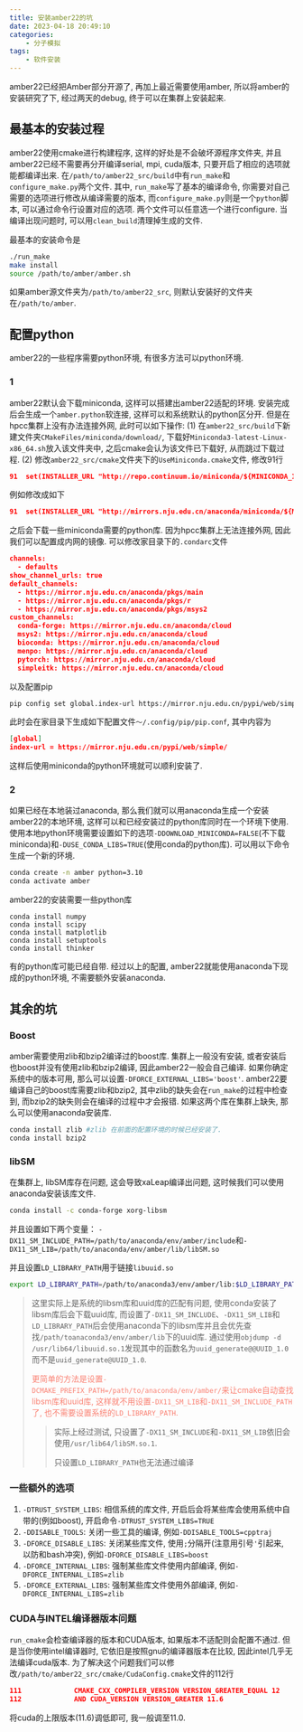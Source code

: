 ```yaml
---
title: 安装amber22的坑
date: 2023-04-18 20:49:10
categories:
    - 分子模拟
tags:
    - 软件安装
---
```

amber22已经把Amber部分开源了, 再加上最近需要使用amber, 所以将amber的安装研究了下, 经过两天的debug, 终于可以在集群上安装起来.

## 最基本的安装过程

amber22使用cmake进行构建程序, 这样的好处是不会破坏源程序文件夹, 并且amber22已经不需要再分开编译serial, mpi, cuda版本, 只要开启了相应的选项就能都编译出来. 在`/path/to/amber22_src/build`中有`run_make`和`configure_make.py`两个文件. 其中, `run_make`写了基本的编译命令, 你需要对自己需要的选项进行修改从编译需要的版本, 而`configure_make.py`则是一个`python`脚本, 可以通过命令行设置对应的选项. 两个文件可以任意选一个进行configure. 当编译出现问题时, 可以用`clean_build`清理掉生成的文件.

最基本的安装命令是

```bash
./run_make
make install
source /path/to/amber/amber.sh
```

如果amber源文件夹为`/path/to/amber22_src`, 则默认安装好的文件夹在`/path/to/amber`.
<!--more-->

## 配置python

amber22的一些程序需要python环境, 有很多方法可以python环境.

### 1

amber22默认会下载miniconda, 这样可以搭建出amber22适配的环境. 安装完成后会生成一个`amber.python`软连接, 这样可以和系统默认的python区分开. 但是在hpcc集群上没有办法连接外网, 此时可以如下操作: (1) 在`amber22_src/build`下新建文件夹`CMakeFiles/miniconda/download/`, 下载好`Miniconda3-latest-Linux-x86_64.sh`放入该文件夹中, 之后cmake会认为该文件已下载好, 从而跳过下载过程. (2) 修改`amber22_src/cmake`文件夹下的`UseMiniconda.cmake`文件, 修改91行

```cmake
91  set(INSTALLER_URL "http://repo.continuum.io/miniconda/${MINICONDA_INSTALLER_FILENAME}")
```

例如修改成如下

```cmake
91  set(INSTALLER_URL "http://mirrors.nju.edu.cn/anaconda/miniconda/${MINICONDA_INSTALLER_FILENAME}")
```

之后会下载一些miniconda需要的python库. 因为hpcc集群上无法连接外网, 因此我们可以配置成内网的镜像. 可以修改家目录下的`.condarc`文件

```json
channels:
  - defaults
show_channel_urls: true
default_channels:
  - https://mirror.nju.edu.cn/anaconda/pkgs/main
  - https://mirror.nju.edu.cn/anaconda/pkgs/r
  - https://mirror.nju.edu.cn/anaconda/pkgs/msys2
custom_channels:
  conda-forge: https://mirror.nju.edu.cn/anaconda/cloud
  msys2: https://mirror.nju.edu.cn/anaconda/cloud
  bioconda: https://mirror.nju.edu.cn/anaconda/cloud
  menpo: https://mirror.nju.edu.cn/anaconda/cloud
  pytorch: https://mirror.nju.edu.cn/anaconda/cloud
  simpleitk: https://mirror.nju.edu.cn/anaconda/cloud
```

以及配置pip

```bash
pip config set global.index-url https://mirror.nju.edu.cn/pypi/web/simple/
```

此时会在家目录下生成如下配置文件`～/.config/pip/pip.conf`, 其中内容为

```json
[global]
index-url = https://mirror.nju.edu.cn/pypi/web/simple/

```

这样后使用miniconda的python环境就可以顺利安装了.

### 2

如果已经在本地装过anaconda, 那么我们就可以用anaconda生成一个安装amber22的本地环境, 这样可以和已经安装过的python库同时在一个环境下使用. 使用本地python环境需要设置如下的选项`-DDOWNLOAD_MINICONDA=FALSE`(不下载miniconda)和`-DUSE_CONDA_LIBS=TRUE`(使用conda的python库). 可以用以下命令生成一个新的环境.

```bash
conda create -n amber python=3.10
conda activate amber
```

amber22的安装需要一些python库

```conda
conda install numpy
conda install scipy
conda install matplotlib
conda install setuptools
conda install thinker
```

有的python库可能已经自带. 经过以上的配置, amber22就能使用anaconda下现成的python环境, 不需要额外安装anaconda.

## 其余的坑

### Boost

amber需要使用zlib和bzip2编译过的boost库. 集群上一般没有安装, 或者安装后也boost并没有使用zlib和bzip2编译, 因此amber22一般会自己编译. 如果你确定系统中的版本可用, 那么可以设置`-DFORCE_EXTERNAL_LIBS='boost'`. amber22要编译自己的boost库需要zlib和bzip2, 其中zlib的缺失会在`run_make`的过程中检查到, 而bzip2的缺失则会在编译的过程中才会报错. 如果这两个库在集群上缺失, 那么可以使用anaconda安装库.  

```bash
conda install zlib #zlib 在前面的配置环境的时候已经安装了.
conda install bzip2
```

<!-- 为了能够找到这两个库, 还需要设置 -->

<!-- ```bash
export LD_LIBRARY_PATH=/path/to/anaconda3/env/amber/lib:$LD_LIBRARY_PATH
``` -->

### libSM

在集群上, libSM库存在问题, 这会导致xaLeap编译出问题, 这时候我们可以使用anaconda安装该库文件.

```bash
conda install -c conda-forge xorg-libsm
```

并且设置如下两个变量： `-DX11_SM_INCLUDE_PATH=/path/to/anaconda/env/amber/include`和`-DX11_SM_LIB=/path/to/anaconda/env/amber/lib/libSM.so`

并且设置`LD_LIBRARY_PATH`用于链接`libuuid.so`

```bash
export LD_LIBRARY_PATH=/path/to/anaconda3/env/amber/lib:$LD_LIBRARY_PATH
```

> 这里实际上是系统的libsm库和uuid库的匹配有问题, 使用conda安装了libsm库后会下载uuid库, 而设置了`-DX11_SM_INCLUDE`、`-DX11_SM_LIB`和`LD_LIBRARY_PATH`后会使用anaconda下的libsm库并且会优先查找`/path/toanaconda3/env/amber/lib`下的uuid库. 通过使用`objdump -d /usr/lib64/libuuid.so.1`发现其中的函数名为`uuid_generate@@UUID_1.0`而不是`uuid_generate@UUID_1.0`.
>
> <font color='salmon'>更简单的方法是设置`-DCMAKE_PREFIX_PATH=/path/to/anaconda/env/amber/`来让cmake自动查找libsm库和uuid库, 这样就不用设置`-DX11_SM_LIB`和`-DX11_SM_INCLUDE_PATH`了, 也不需要设置系统的`LD_LIBRARY_PATH`.</font>
>
>> 实际上经过测试, 只设置了`-DX11_SM_INCLUDE`和`-DX11_SM_LIB`依旧会使用`/usr/lib64/libSM.so.1`.
>>
>> 只设置`LD_LIBRARY_PATH`也无法通过编译

### 一些额外的选项

1. `-DTRUST_SYSTEM_LIBS`: 相信系统的库文件, 开启后会将某些库会使用系统中自带的(例如boost), 开启命令`-DTRUST_SYSTEM_LIBS=TRUE`
2. `-DDISABLE_TOOLS`: 关闭一些工具的编译, 例如`-DDISABLE_TOOLS=cpptraj`
3. `-DFORCE_DISABLE_LIBS`: 关闭某些库文件, 使用`;`分隔开(注意用引号`'`引起来, 以防和bash冲突), 例如`-DFORCE_DISABLE_LIBS=boost`
4. `-DFORCE_INTERNAL_LIBS`: 强制某些库文件使用内部编译, 例如`-DFORCE_INTERNAL_LIBS=zlib`
5. `-DFORCE_EXTERNAL_LIBS`: 强制某些库文件使用外部编译, 例如`-DFORCE_INTERNAL_LIBS=zlib`

### CUDA与INTEL编译器版本问题

`run_cmake`会检查编译器的版本和CUDA版本, 如果版本不适配则会配置不通过. 但是当你使用intel编译器时, 它依旧是按照gnu的编译器版本在比较, 因此intel几乎无法编译cuda版本. 为了解决这个问题我们可以修改`/path/to/amber22_src/cmake/CudaConfig.cmake`文件的112行

```cmake
111             CMAKE_CXX_COMPILER_VERSION VERSION_GREATER_EQUAL 12
112             AND CUDA_VERSION VERSION_GREATER 11.6
```

将cuda的上限版本(11.6)调低即可, 我一般调至11.0.
